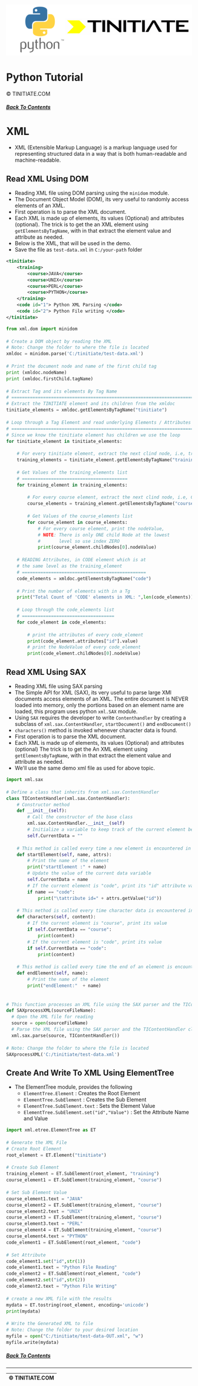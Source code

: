 ![Python Tinitiate Image](../../python_tinitiate.png)

# Python Tutorial
&copy; TINITIATE.COM

##### [Back To Contents](../../README.md)

# XML
* XML (Extensible Markup Language) is a markup language used for representing structured data in a way that is both human-readable and machine-readable.

## Read XML Using DOM
* Reading XML file using DOM parsing using the `minidom` module.
* The Document Object Model (DOM), its very useful to randomly access elements of an XML.
* First operation is to parse the XML document.
* Each XML is made up of elements, its values (Optional) and attributes (optional). The trick is to get the an XML element using `getElementsByTagName`, with in that extract the element value and attribute as needed.
* Below is the XML, that will be used in the demo.
* Save the file as `test-data.xml` in `C:/your-path` folder
```xml
<tinitiate>
    <training>
        <course>JAVA</course>
        <course>UNIX</course>
        <course>PERL</course>
        <course>PYTHON</course>
    </training>
    <code id="1"> Python XML Parsing </code>
    <code id="2"> Python File writing </code>
</tinitiate>
```
```python
from xml.dom import minidom

# Create a DOM object by reading the XML
# Note: Change the folder to where the file is located
xmldoc = minidom.parse('C:/tinitiate/test-data.xml')

# Print the document node and name of the first child tag
print (xmldoc.nodeName)
print (xmldoc.firstChild.tagName)

# Extract Tag and its elements By Tag Name
# ==============================================================================
# Extract the TINITIATE element and its children from the xmldoc
tinitiate_elements = xmldoc.getElementsByTagName("tinitiate")

# Loop through a Tag Element and read underlying Elements / Attributes
# ==============================================================================
# Since we know the tinitiate element has children we use the loop
for tinitiate_element in tinitiate_elements:

    # For every tinitiate element, extract the next clind node, i.e, training
    training_elements = tinitiate_element.getElementsByTagName("training")

    # Get Values of the training_elements list
    # ========================================
    for training_element in training_elements:

        # For every course element, extract the next clind node, i.e, COURSE
        course_elements = training_element.getElementsByTagName("course")

        # Get Values of the course_elements list
        for course_element in course_elements:
            # For every course element, print the nodeValue,
            # NOTE: There is only ONE child Node at the lowest
            #       level so use index ZERO
            print(course_element.childNodes[0].nodeValue)

    # READING Attributes, in CODE element which is at 
    # the same level as the training_element
    # ===============================================
    code_elements = xmldoc.getElementsByTagName("code")

    # Print the number of elements with in a Tg    
    print("Total Count of 'CODE' elements in XML: ",len(code_elements))

    # Loop through the code_elements list
    # ===================================
    for code_element in code_elements:

        # print the attributes of every code_element
        print(code_element.attributes["id"].value)
        # print the NodeValue of every code_element
        print(code_element.childNodes[0].nodeValue)
```

## Read XML Using SAX
* Reading XML file using SAX parsing
* The Simple API for XML (SAX), its very useful to parse large XMl documents access elements of an XML. The entire document is NEVER loaded into memory, only the portions based on an element name are loaded, this program uses python `xml.SAX` module.
* Using `SAX` requires the developer to write `Contenthandler` by creating a subclass of `xml.sax.ContentHandler`, `startDocument()` and `endDocument()`
* `characters()` method is invoked whenever character data is found.
* First operation is to parse the XML document.
* Each XML is made up of elements, its values (Optional) and attributes (optional) The trick is to get the An XML element using `getElementsByTagName`, with in that extract the element value and attribute as needed.
* We'll use the same demo xml file as used for above topic.
```python
import xml.sax

# Define a class that inherits from xml.sax.ContentHandler
class TIContentHandler(xml.sax.ContentHandler):
    # Constructor method
    def __init__(self):
        # Call the constructor of the base class
        xml.sax.ContentHandler.__init__(self)
        # Initialize a variable to keep track of the current element being parsed
        self.CurrentData = ""
        
    # This method is called every time a new element is encountered in the XML file
    def startElement(self, name, attrs):
        # Print the name of the element
        print("startElement :" + name)
        # Update the value of the current data variable
        self.CurrentData = name
        # If the current element is "code", print its "id" attribute value
        if name == "code":
            print("\tattribute id=" + attrs.getValue("id"))
    
    # This method is called every time character data is encountered inside an element
    def characters(self, content):
        # If the current element is "course", print its value
        if self.CurrentData == "course":
            print(content)
        # If the current element is "code", print its value
        if self.CurrentData == "code":
            print(content)

    # This method is called every time the end of an element is encountered
    def endElement(self, name):
        # Print the name of the element
        print("endElement:"  + name)


# This function processes an XML file using the SAX parser and the TIContentHandler class
def SAXprocessXML(sourceFileName):
  # Open the XML file for reading
  source = open(sourceFileName)
  # Parse the XML file using the SAX parser and the TIContentHandler class
  xml.sax.parse(source, TIContentHandler())

# Note: Change the folder to where the file is located
SAXprocessXML('C:/tinitiate/test-data.xml')
```

## Create And Write To XML Using ElementTree
* The ElementTree module, provides the following
    * `ElementTree.Element` : Creates the Root Element
    * `ElementTree.SubElement` : Creates the Sub Element
    * `ElementTree.SubElement.text` : Sets the Element Value
    * `ElementTree.SubElement.set("id","Value")` : Set the Attribute Name and Value
```python
import xml.etree.ElementTree as ET

# Generate the XML File
# Create Root Element
root_element = ET.Element("tinitiate")

# Create Sub Element
training_element = ET.SubElement(root_element, "training")
course_element1 = ET.SubElement(training_element, "course")

# Set Sub Element Value
course_element1.text = "JAVA"
course_element2 = ET.SubElement(training_element, "course")
course_element2.text = "UNIX"
course_element3 = ET.SubElement(training_element, "course")
course_element3.text = "PERL"
course_element4 = ET.SubElement(training_element, "course")
course_element4.text = "PYTHON"
code_element1 = ET.SubElement(root_element, "code")

# Set Attribute
code_element1.set("id",str(1))
code_element1.text = "Python File Reading"
code_element2 = ET.SubElement(root_element, "code")
code_element2.set("id",str(2))
code_element2.text = "Python File Writing"

# create a new XML file with the results
mydata = ET.tostring(root_element, encoding='unicode')
print(mydata)

# Write the Generated XML to file
# Note: Change the folder to your desired location
myfile = open("C:/tinitiate/test-data-OUT.xml", "w")
myfile.write(mydata)
```

##### [Back To Contents](../../README.md)
***
| &copy; TINITIATE.COM |
|----------------------|